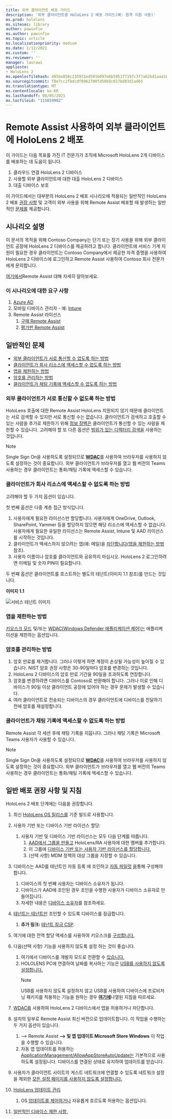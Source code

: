 ```yaml
---
title: 외부 클라이언트 배포 가이드
description: '외부 클라이언트용 HoloLens 2 배포 가이드(예: 원격 지원 사용)'
ms.prod: hololens
ms.sitesec: library
author: pawinfie
ms.author: pawinfie
ms.topic: article
ms.localizationpriority: medium
ms.date: 1/12/2021
ms.custom: ''
ms.reviewer: ''
manager: laurawi
appliesto:
- HoloLens 2
ms.openlocfilehash: 495be858c235931ed591b097e6b5951f7197c3f7a62bd1aaa16bea65a4e3885f
ms.sourcegitcommit: f8e7cc2fbdcdf8962700fd50b9c017bd83d1ad65
ms.translationtype: MT
ms.contentlocale: ko-KR
ms.lasthandoff: 08/05/2021
ms.locfileid: "115659902"
---
```

# <a name="deploying-hololens-2-to-external-clients-with-remote-assist"></a>Remote Assist 사용하여 외부 클라이언트에 HoloLens 2 배포

이 가이드는 다음 목표를 가진 IT 전문가가 조직에 Microsoft HoloLens 2개 디바이스를 배포하는 데 도움이 됩니다.

1. 클라우드 연결 HoloLens 2 디바이스
1. 사용할 외부 클라이언트에 대한 대출 HoloLens 2 디바이스
1. 대출 디바이스 보호

이 가이드에서는 대부분의 HoloLens 2 배포 시나리오에 적용되는 일반적인 HoloLens 2 배포 [권장 사항](#general-deployment-recommendations-and-instructions) 및 고객이 외부 사용을 위해 Remote Assist 배포할 때 발생하는 일반적인 [문제를](#common-concerns) 제공합니다.

## <a name="scenario-description"></a>시나리오 설명

이 문서의 목적을 위해 Contoso Company는 단기 또는 장기 사용을 위해 외부 클라이언트 공장에 HoloLens 2 디바이스를 제공하려고 합니다. 클라이언트에 서비스 기계 지원이 필요한 경우 클라이언트는 Contoso Company에서 제공한 자격 증명을 사용하여 HoloLens 2 디바이스에 로그인하고 Remote Assist 사용하여 Contoso 회사 전문가에게 문의합니다.

[여기에서](/hololens/hololens2-cloud-connected-overview#learn-about-remote-assist)Remote Assist 대해 자세히 알아보세요.

### <a name="requirements-for-this-scenario"></a>이 시나리오에 대한 요구 사항

1. [Azure AD](/azure/active-directory/fundamentals/active-directory-whatis)
1. 모바일 디바이스 관리자 - 예: [Intune](/mem/intune/fundamentals/free-trial-sign-up)
1. Remote Assist 라이선스
    1. [구매 Remote Assist](/dynamics365/mixed-reality/remote-assist/buy-remote-assist)
    1. [평가판 Remote Assist](/dynamics365/mixed-reality/remote-assist/try-remote-assist)

## <a name="common-concerns"></a>일반적인 문제

- [외부 클라이언트가 서로 통신할 수 없도록 하는 방법](#how-to-ensure-that-external-clients-do-not-have-the-ability-to-communicate-with-one-another)
- [클라이언트가 회사 리소스에 액세스할 수 없도록 하는 방법](#how-to-ensure-that-clients-do-not-have-access-to-company-resources)
- [앱을 제한하는 방법](#how-to-restrict-apps)
- [암호를 관리하는 방법](#how-to-manage-passwords)
- [클라이언트가 채팅 기록에 액세스할 수 없도록 하는 방법](#how-to-ensure-that-clients-do-not-have-access-to-chat-history)

### <a name="how-to-ensure-that-external-clients-do-not-have-the-ability-to-communicate-with-one-another"></a>외부 클라이언트가 서로 통신할 수 없도록 하는 방법

HoloLens 호출에 대한 Remote Assist HoloLens 지원되지 않기 때문에 클라이언트는 서로 검색할 수 있지만 서로 통신할 수는 없습니다. 클라이언트가 검색하고 호출할 수 있는 사람을 추가로 제한하기 위해  [정보 장벽은](/microsoft-365/compliance/information-barriers) 클라이언트가 통신할 수 있는 사람을 제한할 수 있습니다. 고려해야 할 또 다른 옵션은 [범위가 있는 디렉터리 검색을](/MicrosoftTeams/teams-scoped-directory-search) 사용하는 것입니다.

 > [!NOTE]
> Single Sign On을 사용하도록 설정되므로 [**WDAC**](/hololens/windows-defender-application-control-wdac)를 사용하여 브라우저를 사용하지 않도록 설정하는 것이 중요합니다. 외부 클라이언트가 브라우저를 열고 웹 버전의 Teams 사용하는 경우 클라이언트는 통화/채팅 기록에 액세스할 수 있습니다.

### <a name="how-to-ensure-that-clients-do-not-have-access-to-company-resources"></a>클라이언트가 회사 리소스에 액세스할 수 없도록 하는 방법

고려해야 할 두 가지 옵션이 있습니다.

첫 번째 옵션은 다중 계층 접근 방식입니다.

1. 사용자에게 필요한 라이선스만 할당합니다. 사용자에게 OneDrive, Outlook, SharePoint, Yammer 등을 할당하지 않으면 해당 리소스에 액세스할 수 없습니다. 사용자에게 필요한 유일한 라이선스는 Remote Assist, Intune 및 AAD 라이선스를 시작하는 것입니다.
1. 클라이언트가 액세스하지 않으려는 앱(예: 메일)을 [차단합니다(앱을 제한하는 방법](#how-to-restrict-apps)참조).
1. 사용자 이름이나 암호를 클라이언트와 공유하지 마십시오. HoloLens 2 로그인하려면 이메일 및 숫자 PIN이 필요합니다.

두 번째 옵션은 클라이언트를 호스트하는 별도의 테넌트(이미지 1.1 참조)를 만드는 것입니다.

**이미지 1.1**

![서비스 테넌트 이미지](./images/hololens-service-tenant-image.png)

### <a name="how-to-restrict-apps"></a>앱을 제한하는 방법

[키오스크 모드](/hololens/hololens-kiosk) 및/또는 [WDAC(Windows Defender 애플리케이션 제어)는](/hololens/windows-defender-application-control-wdac) 애플리케이션을 제한하는 옵션입니다.

### <a name="how-to-manage-passwords"></a>암호를 관리하는 방법

1. 암호 만료를 제거합니다. 그러나 이렇게 하면 계정이 손상될 가능성이 높아질 수 있습니다. NIST 암호 권장 사항은 30-90일마다 암호를 변경하는 것입니다.
1. HoloLens 2 디바이스의 암호 만료 기간을 90일을 초과하도록 연장합니다.
1. 암호를 변경하려면 디바이스를 Contoso로 반환해야 합니다. 그러나 이로 인해 디바이스가 90일 이상 클라이언트 공장에 있어야 하는 경우 문제가 발생할 수 있습니다.  
1. 여러 클라이언트로 전송되는 디바이스의 경우 클라이언트에 디바이스를 전달하기 전에 암호를 재설정합니다.

### <a name="how-to-ensure-that-clients-do-not-have-access-to-chat-history"></a>클라이언트가 채팅 기록에 액세스할 수 없도록 하는 방법

Remote Assist 각 세션 후에 채팅 기록을 지웁니다. 그러나 채팅 기록은 Microsoft Teams 사용자가 사용할 수 있습니다.

> [!NOTE]
> Single Sign On을 사용하도록 설정되므로 [**WDAC**](/hololens/windows-defender-application-control-wdac)를 사용하여 브라우저를 사용하지 않도록 설정하는 것이 중요합니다. 외부 클라이언트가 브라우저를 열고 웹 버전의 Teams 사용하는 경우 클라이언트는 통화/채팅 기록에 액세스할 수 있습니다.

## <a name="general-deployment-recommendations-and-instructions"></a>일반 배포 권장 사항 및 지침

HoloLens 2 배포 단계에는 다음을 권장합니다.

1. 최신 [HoloLens OS 릴리스를](https://aka.ms/hololens2download) 기준 빌드로 사용합니다.
1. 사용자 기반 또는 디바이스 기반 라이선스 할당:
    1. 사용자 기반 및 디바이스 기반 라이선스는 모두 다음 단계를 따릅니다.
        1. [AAD에서 그룹을 만들고](/azure/active-directory/fundamentals/active-directory-groups-create-azure-portal#create-a-basic-group-and-add-members) HoloLens/RA 사용자에 대한 멤버를 추가합니다.
        1. 이 그룹에 [디바이스 기반 또는 사용자 기반 라이선스를 할당합니다.](/azure/active-directory/enterprise-users/licensing-groups-assign#:~:text=In%20this%20article%201%20Assign%20the%20required%20licenses,3%20Check%20for%20license%20problems%20and%20resolve%20them)
        1. (선택 사항) MDM 정책의 대상 그룹을 지정할 수 있습니다.

1. 디바이스는 AAD를 테넌트인 자동 등록 에 조인하고 [자동 파일럿](/hololens/hololens2-autopilot) [을](/hololens/hololens-enroll-mdm#auto-enrollment-in-mdm)통해 구성해야 합니다.
    1. 디바이스의 첫 번째 사용자는 디바이스 소유자가 됩니다.
    1. 디바이스가 AAD에 조인된 경우 조인을 수행한 사용자가 디바이스 소유자로 만들어집니다.
    1. 자세한 내용은 [디바이스 소유자](/hololens/security-adminless-os#device-owner)를 참조하세요.
1. [테넌트는 테넌트만](/hololens/hololens-release-notes#tenantlockdown-csp-and-autopilot) 조인할 수 있도록 디바이스를 잠급합니다.
    1. **추가 링크:** [테넌트 잠금 CSP](/windows/client-management/mdm/tenantlockdown-csp).
1. 여기에 대한 전역 할당 액세스를 사용하여 키오스크를 [구성합니다.](/hololens/hololens-global-assigned-access-kiosk)
1. 다음(선택 사항) 기능을 사용하지 않도록 설정 하는 것이 좋습니다.
    1. 여기에서 디바이스를 개발자 모드로 전환할 수 [있습니다.](/windows/client-management/mdm/policy-csp-applicationmanagement#applicationmanagement-allowdeveloperunlock)
    1. HOLOLENS PC에 연결하여 날짜를 복사하는 기능은 [USB를 사용하지 않도록 설정합니다.](/windows/client-management/mdm/policy-csp-connectivity#connectivity-allowusbconnection)
       > [!NOTE]
        > USB를 사용하지 않도록 설정하지 않고 USB를 사용하여 디바이스에 프로비저닝 패키지를 적용하는 기능을 원하는 경우 [**여기에**](/windows/client-management/mdm/policy-csp-security#security-allowaddprovisioningpackage)나열된 지침을 따르세요.

1. [WDAC를](/hololens/windows-defender-application-control-wdac) 사용하여 HoloLens 2 디바이스에서 앱을 허용하거나 차단합니다.
1. 설치의 일부로 Remote Assist 최신 버전으로 업데이트합니다. 이 작업을 수행하는 두 가지 옵션이 있습니다.
    1. --> Remote Assist **--> 및 앱 업데이트 Microsoft Store Windows** 이 작업을 수행할 수 있습니다.
    1. 자동 앱 업데이트를 허용하는 [ApplicationManagement/AllowAppStoreAutoUpdate는](/windows/client-management/mdm/policy-csp-applicationmanagement#applicationmanagement-allowappstoreautoupdate) 기본적으로 사용하도록 설정됩니다. 디바이스를 연결된 상태로 유지하여 업데이트를 받습니다.
1. 사용자가 클라이언트 사이트의 게스트 네트워크에 연결할 수 있도록 네트워크 설정을 제외한 [모든 설정 페이지를 사용하지 않도록 설정합니다.](/hololens/settings-uri-list)
1. [HoloLens 업데이트 관리](/hololens/hololens-updates)
    1. OS [업데이트를 제어하거나](/mem/intune/protect/windows-update-for-business-configure#create-and-assign-update-rings) 자유롭게 흐르도록 허용하는 옵션입니다.
1. [일반적인 디바이스 제한 사항.](/hololens/hololens-common-device-restrictions)
